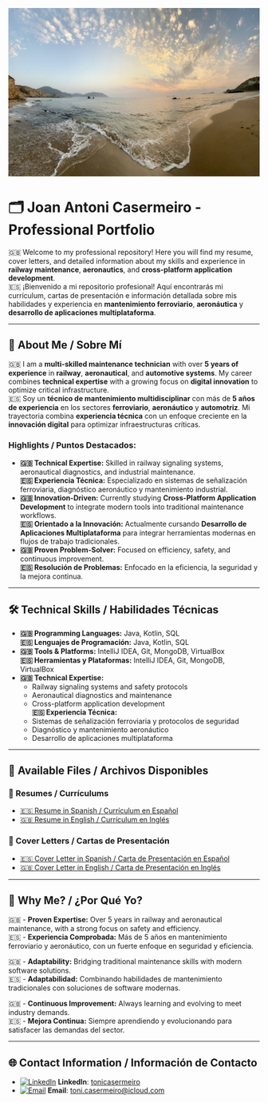 ![MasterHead](https://raw.githubusercontent.com/tonicasermeiro/Pictures/e1f7f1b2cbe99fdbf76e22783e28656d79ee43ab/IMG_4399.jpeg)  

# 🗂️ **Joan Antoni Casermeiro - Professional Portfolio**  

🇬🇧 Welcome to my professional repository! Here you will find my resume, cover letters, and detailed information about my skills and experience in **railway maintenance**, **aeronautics**, and **cross-platform application development**.  
🇪🇸 ¡Bienvenido a mi repositorio profesional! Aquí encontrarás mi currículum, cartas de presentación e información detallada sobre mis habilidades y experiencia en **mantenimiento ferroviario**, **aeronáutica** y **desarrollo de aplicaciones multiplataforma**.  

---

## 👋 **About Me / Sobre Mí**  

🇬🇧 I am a **multi-skilled maintenance technician** with over **5 years of experience** in **railway**, **aeronautical**, and **automotive systems**. My career combines **technical expertise** with a growing focus on **digital innovation** to optimize critical infrastructure.  
🇪🇸 Soy un **técnico de mantenimiento multidisciplinar** con más de **5 años de experiencia** en los sectores **ferroviario**, **aeronáutico** y **automotriz**. Mi trayectoria combina **experiencia técnica** con un enfoque creciente en la **innovación digital** para optimizar infraestructuras críticas.  

### **Highlights / Puntos Destacados:**  
- **🇬🇧 Technical Expertise:** Skilled in railway signaling systems, aeronautical diagnostics, and industrial maintenance.  
  **🇪🇸 Experiencia Técnica:** Especializado en sistemas de señalización ferroviaria, diagnóstico aeronáutico y mantenimiento industrial.  
- **🇬🇧 Innovation-Driven:** Currently studying **Cross-Platform Application Development** to integrate modern tools into traditional maintenance workflows.  
  **🇪🇸 Orientado a la Innovación:** Actualmente cursando **Desarrollo de Aplicaciones Multiplataforma** para integrar herramientas modernas en flujos de trabajo tradicionales.  
- **🇬🇧 Proven Problem-Solver:** Focused on efficiency, safety, and continuous improvement.  
  **🇪🇸 Resolución de Problemas:** Enfocado en la eficiencia, la seguridad y la mejora continua.  

---

## 🛠️ **Technical Skills / Habilidades Técnicas**  

- **🇬🇧 Programming Languages:** Java, Kotlin, SQL  
  **🇪🇸 Lenguajes de Programación:** Java, Kotlin, SQL  
- **🇬🇧 Tools & Platforms:** IntelliJ IDEA, Git, MongoDB, VirtualBox  
  **🇪🇸 Herramientas y Plataformas:** IntelliJ IDEA, Git, MongoDB, VirtualBox  
- **🇬🇧 Technical Expertise:**  
  - Railway signaling systems and safety protocols  
  - Aeronautical diagnostics and maintenance  
  - Cross-platform application development  
  **🇪🇸 Experiencia Técnica:**  
  - Sistemas de señalización ferroviaria y protocolos de seguridad  
  - Diagnóstico y mantenimiento aeronáutico  
  - Desarrollo de aplicaciones multiplataforma  

---

## 📝 **Available Files / Archivos Disponibles**  

### 📌 Resumes / Currículums  
- [🇪🇸 Resume in Spanish / Currículum en Español](https://github.com/tonicasermeiro/Joan_Antoni_Casermeiro_Professional_Profile/blob/main/CV_Joan_Antoni_Casermeiro_ES.md)  
- [🇬🇧 Resume in English / Currículum en Inglés](https://github.com/tonicasermeiro/Joan_Antoni_Casermeiro_Professional_Profile/blob/main/CV_Joan_Antoni_Casermeiro_EN.md)  

### 📌 Cover Letters / Cartas de Presentación  
- [🇪🇸 Cover Letter in Spanish / Carta de Presentación en Español](https://github.com/tonicasermeiro/Joan_Antoni_Casermeiro_Professional_Profile/blob/main/Carta_Presentacion_Joan_Antoni_Casermeiro_ES.md)  
- [🇬🇧 Cover Letter in English / Carta de Presentación en Inglés](https://github.com/tonicasermeiro/Joan_Antoni_Casermeiro_Professional_Profile/blob/main/Cover_Letter_Joan_Antoni_Casermeiro.md)  

---

## 🌟 **Why Me? / ¿Por Qué Yo?**  

🇬🇧 - **Proven Expertise:** Over 5 years in railway and aeronautical maintenance, with a strong focus on safety and efficiency.  
🇪🇸 - **Experiencia Comprobada:** Más de 5 años en mantenimiento ferroviario y aeronáutico, con un fuerte enfoque en seguridad y eficiencia.  

🇬🇧 - **Adaptability:** Bridging traditional maintenance skills with modern software solutions.  
🇪🇸 - **Adaptabilidad:** Combinando habilidades de mantenimiento tradicionales con soluciones de software modernas.  

🇬🇧 - **Continuous Improvement:** Always learning and evolving to meet industry demands.  
🇪🇸 - **Mejora Continua:** Siempre aprendiendo y evolucionando para satisfacer las demandas del sector.  

---

## 🌐 **Contact Information / Información de Contacto**  

- [![LinkedIn](https://img.shields.io/badge/LinkedIn-0077B5?style=flat&logo=linkedin&logoColor=white)](https://www.linkedin.com/in/tonicasermeiro) **LinkedIn**: [tonicasermeiro](https://www.linkedin.com/in/tonicasermeiro)  
- [![Email](https://img.shields.io/badge/Email-0078D4?style=flat&logo=apple&logoColor=white)](mailto:toni.casermeiro@icloud.com) **Email**: [toni.casermeiro@icloud.com](mailto:toni.casermeiro@icloud.com)  